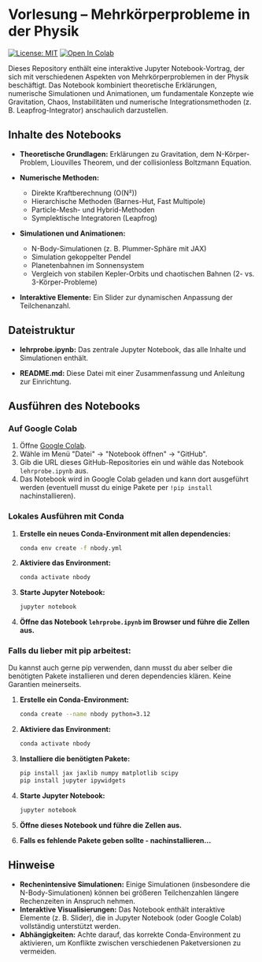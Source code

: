 # Vorlesung – Mehrkörperprobleme in der Physik

[![License: MIT](https://img.shields.io/badge/License-MIT-yellow.svg)](https://opensource.org/licenses/MIT)
[![Open In Colab](https://colab.research.google.com/assets/colab-badge.svg)](https://colab.research.google.com/github/TobiBu/Nbody-lecture/blob/master/lehrprobe.ipynb)

Dieses Repository enthält eine interaktive Jupyter Notebook-Vortrag, der sich mit verschiedenen Aspekten von Mehrkörperproblemen in der Physik beschäftigt. Das Notebook kombiniert theoretische Erklärungen, numerische Simulationen und Animationen, um fundamentale Konzepte wie Gravitation, Chaos, Instabilitäten und numerische Integrationsmethoden (z. B. Leapfrog-Integrator) anschaulich darzustellen.

## Inhalte des Notebooks

- **Theoretische Grundlagen:**
  Erklärungen zu Gravitation, dem N-Körper-Problem, Liouvilles Theorem, und der collisionless Boltzmann Equation.

- **Numerische Methoden:**
  - Direkte Kraftberechnung (O(N²))
  - Hierarchische Methoden (Barnes-Hut, Fast Multipole)
  - Particle-Mesh- und Hybrid-Methoden
  - Symplektische Integratoren (Leapfrog)

- **Simulationen und Animationen:**
  - N-Body-Simulationen (z. B. Plummer-Sphäre mit JAX)
  - Simulation gekoppelter Pendel
  - Planetenbahnen im Sonnensystem
  - Vergleich von stabilen Kepler-Orbits und chaotischen Bahnen (2- vs. 3-Körper-Probleme)

- **Interaktive Elemente:**
  Ein Slider zur dynamischen Anpassung der Teilchenanzahl.

## Dateistruktur

- **lehrprobe.ipynb:**
  Das zentrale Jupyter Notebook, das alle Inhalte und Simulationen enthält.

- **README.md:**
  Diese Datei mit einer Zusammenfassung und Anleitung zur Einrichtung.

## Ausführen des Notebooks

### Auf Google Colab

1. Öffne [Google Colab](https://colab.research.google.com/).
2. Wähle im Menü "Datei" → "Notebook öffnen" → "GitHub".
3. Gib die URL dieses GitHub-Repositories ein und wähle das Notebook `lehrprobe.ipynb` aus.
4. Das Notebook wird in Google Colab geladen und kann dort ausgeführt werden (eventuell musst du einige Pakete per `!pip install` nachinstallieren).

### Lokales Ausführen mit Conda

1. **Erstelle ein neues Conda-Environment mit allen dependencies:**

   ```bash
   conda env create -f nbody.yml
   ```

2. **Aktiviere das Environment:**

   ```bash
   conda activate nbody
   ```

3. **Starte Jupyter Notebook:**

   ```bash
   jupyter notebook
   ```

3. **Öffne das Notebook `lehrprobe.ipynb` im Browser und führe die Zellen aus.**

### Falls du lieber mit pip arbeitest:

Du kannst auch gerne pip verwenden, dann musst du aber selber die benötigten Pakete installieren und deren dependencies klären.
Keine Garantien meinerseits.

1. **Erstelle ein Conda-Environment:**
     ```bash
     conda create --name nbody python=3.12
     ```

2. **Aktiviere das Environment:**
     ```bash
     conda activate nbody
     ```

3. **Installiere die benötigten Pakete:**

   ```bash
   pip install jax jaxlib numpy matplotlib scipy
   pip install jupyter ipywidgets
   ```

4. **Starte Jupyter Notebook:**
   ```bash
   jupyter notebook
   ```
5. **Öffne dieses Notebook und führe die Zellen aus.**

6. **Falls es fehlende Pakete geben sollte - nachinstallieren...**

## Hinweise

- **Rechenintensive Simulationen:**
  Einige Simulationen (insbesondere die N-Body-Simulationen) können bei größeren Teilchenzahlen längere Rechenzeiten in Anspruch nehmen.
- **Interaktive Visualisierungen:**
  Das Notebook enthält interaktive Elemente (z. B. Slider), die in Jupyter Notebook (oder Google Colab) vollständig unterstützt werden.
- **Abhängigkeiten:**
  Achte darauf, das korrekte Conda-Environment zu aktivieren, um Konflikte zwischen verschiedenen Paketversionen zu vermeiden.
